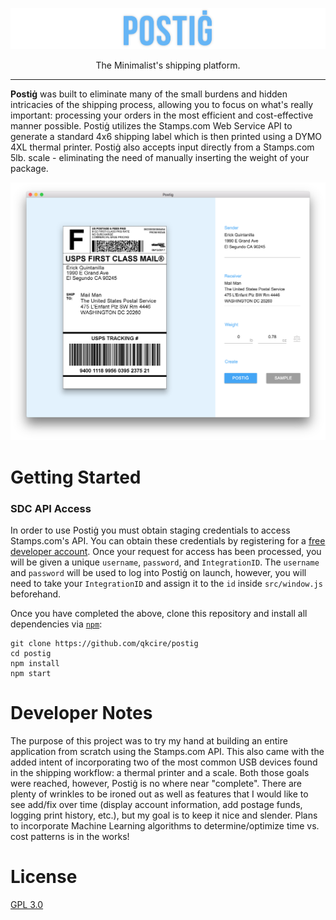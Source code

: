 ![postig logo](./docs/images/title.png?raw=true)

<p align="center">
The Minimalist's shipping platform.
</p>

***

**Postiġ** was built to eliminate many of the small burdens and hidden intricacies of the shipping process, allowing you to focus on what's really important: processing your orders in the most efficient and cost-effective manner possible. Postiġ utilizes the Stamps.com Web Service API to generate a standard 4x6 shipping label which is then printed using a DYMO 4XL thermal printer. Postiġ also accepts input directly from a Stamps.com 5lb. scale - eliminating the need of manually inserting the weight of your package.


![main screen](./docs/images/main.png?raw=true)

# Getting Started
### SDC API Access
In order to use Postiġ you must obtain staging credentials to access Stamps.com's API. You can obtain these credentials by registering for a [free developer account](http://developer.stamps.com/developer/). Once your request for access has been processed, you will be given a unique `username`, `password`, and `IntegrationID`. The `username` and `password` will be used to log into Postiġ on launch, however, you will need to take your `IntegrationID` and assign it to the `id` inside `src/window.js` beforehand.

Once you have completed the above, clone this repository and install all dependencies via [`npm`](https://docs.npmjs.com/):
```
git clone https://github.com/qkcire/postig
cd postig
npm install
npm start
```

# Developer Notes
The purpose of this project was to try my hand at building an entire application from scratch using the Stamps.com API. This also came with the added intent of incorporating two of the most common USB devices found in the shipping workflow: a thermal printer and a scale. Both those goals were reached, however, Postiġ is no where near "complete". There are plenty of wrinkles to be ironed out as well as features that I would like to see add/fix over time (display account information, add postage funds, logging print history, etc.), but my goal is to keep it nice and slender. Plans to incorporate Machine Learning algorithms to determine/optimize time vs. cost patterns is in the works!

# License
[GPL 3.0](https://github.com/qkcire/postig/blob/master/LICENSE)
